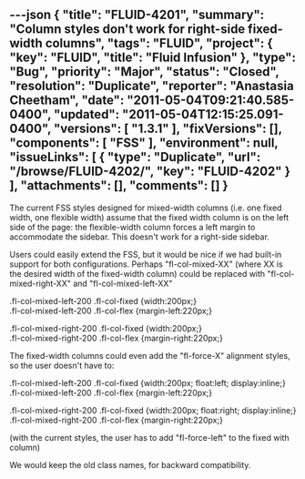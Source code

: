 ---json
{
  "title": "FLUID-4201",
  "summary": "Column styles don't work for right-side fixed-width columns",
  "tags": "FLUID",
  "project": {
    "key": "FLUID",
    "title": "Fluid Infusion"
  },
  "type": "Bug",
  "priority": "Major",
  "status": "Closed",
  "resolution": "Duplicate",
  "reporter": "Anastasia Cheetham",
  "date": "2011-05-04T09:21:40.585-0400",
  "updated": "2011-05-04T12:15:25.091-0400",
  "versions": [
    "1.3.1"
  ],
  "fixVersions": [],
  "components": [
    "FSS"
  ],
  "environment": null,
  "issueLinks": [
    {
      "type": "Duplicate",
      "url": "/browse/FLUID-4202/",
      "key": "FLUID-4202"
    }
  ],
  "attachments": [],
  "comments": []
}
---
The current FSS styles designed for mixed-width columns (i.e. one fixed width, one flexible width) assume that the fixed width column is on the left side of the page: the flexible-width column forces a left margin to accommodate the sidebar. This doesn't work for a right-side sidebar.

Users could easily extend the FSS, but it would be nice if we had built-in support for both configurations. Perhaps "fl-col-mixed-XX" (where XX is the desired width of the fixed-width column) could be replaced with "fl-col-mixed-right-XX" and "fl-col-mixed-left-XX"

.fl-col-mixed-left-200 .fl-col-fixed {width:200px;}\
.fl-col-mixed-left-200 .fl-col-flex {margin-left:220px;}

.fl-col-mixed-right-200 .fl-col-fixed {width:200px;}\
.fl-col-mixed-right-200 .fl-col-flex {margin-right:220px;}

The fixed-width columns could even add the "fl-force-X" alignment styles, so the user doesn't have to:

.fl-col-mixed-left-200 .fl-col-fixed {width:200px; float:left; display:inline;}\
.fl-col-mixed-left-200 .fl-col-flex {margin-left:220px;}

.fl-col-mixed-right-200 .fl-col-fixed {width:200px; float:right; display:inline;}\
.fl-col-mixed-right-200 .fl-col-flex {margin-right:220px;}

(with the current styles, the user has to add "fl-force-left" to the fixed with column)

We would keep the old class names, for backward compatibility.

        